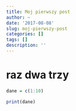 ```yaml
---
title: Moj pierwszy post
author: ~
date: '2017-08-08'
slug: moj-pierwszy-post
categories: []
tags: []
description: ''
---
```


# raz dwa trzy


```r
dane = c(1:10)

print(dane)
```

